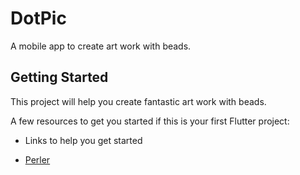 # DotPic

A mobile app to create art work with beads.

## Getting Started

This project will help you create fantastic art work with beads.

A few resources to get you started if this is your first Flutter project:

- Links to help you get started
  
- [Perler](https://www.perler.com)
